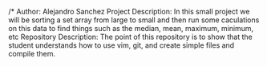 /* Author: Alejandro Sanchez
Project Description: In this small project we will be sorting a set array from
large to small and then run some caculations on this data to find things such as the median, mean, maximum, minimum, etc
Repository Description: The point of this repository is to show that the student understands how to use vim, git, and create simple files and compile them.
